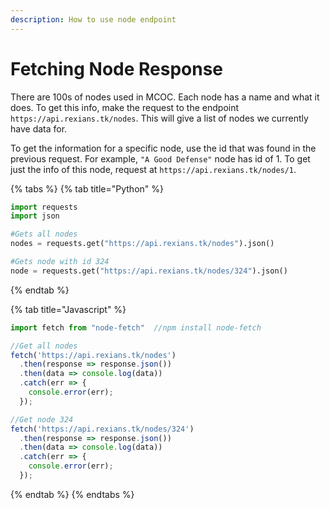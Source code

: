 ```yaml
---
description: How to use node endpoint
---
```


# Fetching Node Response

There are 100s of nodes used in MCOC. Each node has a name and what it does. To get this info, make the request to the endpoint `https://api.rexians.tk/nodes`. This will give a list of nodes we currently have data for.&#x20;

To get the information for a specific node, use the id that was found in the previous request. For example, `"A Good Defense"` node has id of 1. To get just the info of this node, request at `https://api.rexians.tk/nodes/1`.

{% tabs %}
{% tab title="Python" %}
```python
import requests
import json

#Gets all nodes
nodes = requests.get("https://api.rexians.tk/nodes").json()

#Gets node with id 324
node = requests.get("https://api.rexians.tk/nodes/324").json()
```
{% endtab %}

{% tab title="Javascript" %}
```javascript
import fetch from "node-fetch"  //npm install node-fetch 

//Get all nodes
fetch('https://api.rexians.tk/nodes')
  .then(response => response.json())
  .then(data => console.log(data))
  .catch(err => {
	console.error(err);
  });

//Get node 324
fetch('https://api.rexians.tk/nodes/324')
  .then(response => response.json())
  .then(data => console.log(data))
  .catch(err => {
	console.error(err);
  });
```
{% endtab %}
{% endtabs %}
